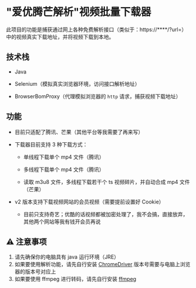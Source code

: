 # "爱优腾芒解析"视频批量下载器

此项目的功能是捕获通过网上各种免费解析接口（类似于：https://****/?url=）中的视频真实下载地址，并将视频下载到本地。

## 技术栈

- Java

- Selenium（模拟真实浏览器环境，访问接口解析地址）

- BrowserBomProxy（代理模拟浏览器的 `http` 请求，捕获视频下载地址）

## 功能

- 目前只适配了腾讯、芒果（其他平台等我需要了再来写）

- 下载器目前支持 3 种下载方式：

  - 单线程下载单个 mp4 文件（腾讯）
  
  - 多线程下载单个 mp4 文件（腾讯）

  - 读取 m3u8 文件，多线程下载若干个 ts 视频碎片，并自动合成 mp4 文件（芒果）

- v2 版本支持下载视频网站的会员视频（需要提前设置好 Cookie）

  - 目前只支持奇艺；优酷的话视频都被加密处理了，我不会搞，直接放弃，其他两个网站等我有钱开会员再说

## ⚠️ 注意事项

1. 请先确保你的电脑具有 java 运行环境（JRE）
2. 如果要使用解析功能，请先自行安装 [ChromeDriver](https://www.selenium.dev/documentation/webdriver/getting_started/install_drivers/#quick-reference) 版本号需要与电脑上浏览器的版本号对应上
3. 如果要使用 ffmpeg 进行转码，请先自行安装 [ffmpeg](https://ffmpeg.org/)